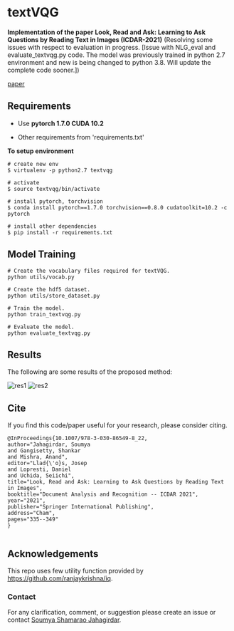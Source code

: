 # textVQG

**Implementation of the paper Look, Read and Ask: Learning to Ask Questions by Reading Text in Images (ICDAR-2021)**
(Resolving some issues with respect to evaluation in progress. [Issue with NLG_eval and evaluate_textvqg.py code. The model was previously trained in python 2.7 environment and new is being changed to python 3.8. Will update the complete code sooner.])

[paper](https://link.springer.com/chapter/10.1007/978-3-030-86549-8_22)

## Requirements

* Use **pytorch 1.7.0 CUDA 10.2**

* Other requirements from 'requirements.txt'

**To setup environment**
```
# create new env 
$ virtualenv -p python2.7 textvqg

# activate 
$ source textvqg/bin/activate

# install pytorch, torchvision
$ conda install pytorch==1.7.0 torchvision==0.8.0 cudatoolkit=10.2 -c pytorch

# install other dependencies
$ pip install -r requirements.txt
```

## Model Training
```
# Create the vocabulary files required for textVQG.
python utils/vocab.py

# Create the hdf5 dataset.
python utils/store_dataset.py

# Train the model.
python train_textvqg.py

# Evaluate the model.
python evaluate_textvqg.py
```

## Results
The following are some results of the proposed method:

![res1](https://user-images.githubusercontent.com/44959352/132222886-1fd59167-772d-457c-b0b9-165cc81ea25d.png)
![res2](https://user-images.githubusercontent.com/44959352/132222906-1ee94d1f-ce27-483a-8368-ad0b6b1b38a1.png)



## Cite
If you find this code/paper  useful for your research, please consider citing.
```
@InProceedings{10.1007/978-3-030-86549-8_22,
author="Jahagirdar, Soumya
and Gangisetty, Shankar
and Mishra, Anand",
editor="Llad{\'o}s, Josep
and Lopresti, Daniel
and Uchida, Seiichi",
title="Look, Read and Ask: Learning to Ask Questions by Reading Text in Images",
booktitle="Document Analysis and Recognition -- ICDAR 2021",
year="2021",
publisher="Springer International Publishing",
address="Cham",
pages="335--349"
}


```


## Acknowledgements
This repo uses few utility function provided by https://github.com/ranjaykrishna/iq.

### Contact
For any clarification, comment, or suggestion please create an issue or contact [Soumya Shamarao Jahagirdar](https://www.linkedin.com/in/soumya-jahagirdar/).



